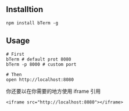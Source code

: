 
## Installtion

```
npm install bTerm -g
```

## Usage

```
# First
bTerm # default prot 8080
bTerm -p 8000 # custom port

# Then
open http://localhost:8080
```

你还要以在你需要的地方使用 iframe 引用

```
<iframe src="http://localhost:8080"></iframe>
```
